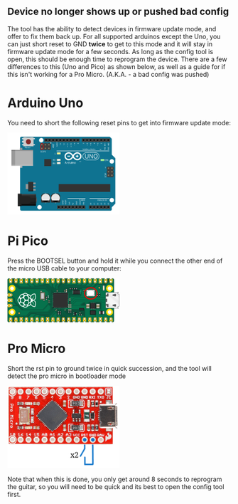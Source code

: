 ## Device no longer shows up or pushed bad config

The tool has the ability to detect devices in firmware update mode, and offer to fix them back up. For all supported arduinos except the Uno, you can just short reset to GND **twice** to get to this mode and it will stay in firmware update mode for a few seconds. As long as the config tool is open, this should be enough time to reprogram the device. There are a few differences to this (Uno and Pico) as shown below, as well as a guide for if this isn't working for a Pro Micro. (A.K.A. - a bad config was pushed)

# Arduino Uno 
You need to short the following reset pins to get into firmware update mode:

<img src="../assets/images/ArduinoUnoDFU.svg" width="50%">

# Pi Pico
Press the BOOTSEL button and hold it while you connect the other end of the micro USB cable to your computer:

<img src="../assets/images/pico-bootsel.png" width="50%">

# Pro Micro 

Short the rst pin to ground twice in quick succession, and the tool will detect the pro micro in bootloader mode

<img src="../assets/images/promicrorst.png" width="50%">

Note that when this is done, you only get around 8 seconds to reprogram the guitar, so you will need to be quick and its best to open the config tool first.
